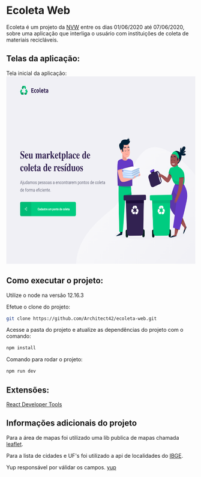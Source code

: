 # Ecoleta Web
Ecoleta é um projeto da [NVW](https://nextlevelweek.com/) entre os dias 01/06/2020 até 07/06/2020, sobre uma aplicação que interliga o usuário com instituições de coleta de materiais recicláveis.

## Telas da aplicação:
Tela inicial da aplicação:
<img src="./tutorial/screens/home.png" width="100%" height="500px">

## Como executar o projeto:
Utilize o node na versão 12.16.3

Efetue o clone do projeto:
```bash
git clone https://github.com/Architect42/ecoleta-web.git
```

Acesse a pasta do projeto e atualize as dependências do projeto com o comando:
```bash
npm install
```

Comando para rodar o projeto:
```bash
npm run dev
```

## Extensões:
[React Developer Tools](https://chrome.google.com/webstore/detail/react-developer-tools/fmkadmapgofadopljbjfkapdkoienihi/related)

## Informações adicionais do projeto
Para a área de mapas foi utilizado uma lib publica de mapas chamada [leaflet](https://leafletjs.com/).

Para a lista de cidades e UF's foi utilizado a api de localidades do [IBGE](https://servicodados.ibge.gov.br/api/docs/localidades?versao=1).

Yup responsável por válidar os campos.
[yup](https://www.npmjs.com/package/yup)